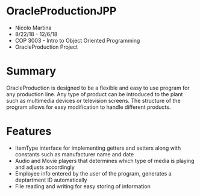 # OracleProductionJPP
* Nicolo Martina
* 8/22/18 - 12/6/18
* COP 3003 - Intro to Object Oriented Programming
* OracleProduction Project

# Summary
<p> OracleProduction is designed to be a flexible and easy to use program for any production line. Any type of product can be introduced to the plant such as multimedia devices or television screens. The structure of the program allows for easy modification to handle different products. </p>

# Features
* ItemType interface for implementing getters and setters along with constants such as manufacturer name and date
* Audio and Movie players that determines which type of media is playing and adjusts accordingly
* Employee info entered by the user of the program, generates a deptartment ID automatically
* File reading and writing for easy storing of information
